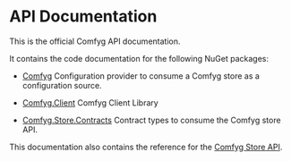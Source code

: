 # API Documentation

This is the official Comfyg API documentation.

It contains the code documentation for the following NuGet packages:

- [Comfyg](https://nuget.org/packages/Comfyg)
  Configuration provider to consume a Comfyg store as a configuration source.

- [Comfyg.Client](https://nuget.org/packages/Comfyg.Client)
  Comfyg Client Library

- [Comfyg.Store.Contracts](https://nuget.org/packages/Comfyg.Store.Contracts)
  Contract types to consume the Comfyg store API.

This documentation also contains the reference for the [Comfyg Store API](Comfyg.Store.Api.json).
